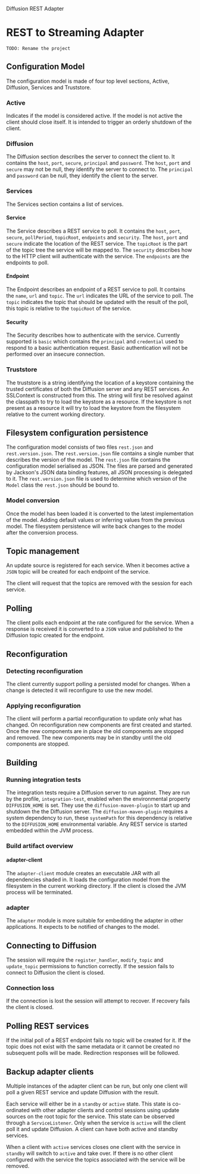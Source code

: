 Diffusion REST Adapter
# REST to Streaming Adapter

`TODO: Rename the project`

## Configuration Model

The configuration model is made of four top level sections, Active, Diffusion, Services and Truststore.

### Active

Indicates if the model is considered active.
If the model is not active the client should close itself.
It is intended to trigger an orderly shutdown of the client.

### Diffusion

The Diffusion section describes the server to connect the client to.
It contains the `host`, `port`, `secure`, `principal` and `password`.
The `host`, `port` and `secure` may not be null, they identify the server to connect to.
The `principal` and `password` can be null, they identify the client to the server.

### Services

The Services section contains a list of services.

#### Service

The Service describes a REST service to poll.
It contains the `host`, `port`, `secure`, `pollPeriod`, `topicRoot`, `endpoints` and `security`.
The `host`, `port` and `secure` indicate the location of the REST service.
The `topicRoot` is the part of the topic tree the service will be mapped to.
The `security` describes how to the HTTP client will authenticate with the service.
The `endpoints` are the endpoints to poll.

#### Endpoint

The Endpoint describes an endpoint of a REST service to poll.
It contains the `name`, `url` and `topic`.
The `url` indicates the URL of the service to poll.
The `topic` indicates the topic that should be updated with the result of the poll, this topic is relative to the
`topicRoot` of the service.

#### Security

The Security describes how to authenticate with the service. Currently supported is `basic` which contains the
`principal` and `credential` used to respond to a basic authentication request. Basic authentication will not be
performed over an insecure connection.

### Truststore

The truststore is a string identifying the location of a keystore containing the trusted certificates of both the
Diffusion server and any REST services. An SSLContext is constructed from this. The string will first be resolved
against the classpath to try to load the keystore as a resource. If the keystore is not present as a resource it will
try to load the keystore from the filesystem relative to the current working directory.

## Filesystem configuration persistence

The configuration model consists of two files `rest.json` and `rest.version.json`. The `rest.version.json` file contains
a single number that describes the version of the model. The `rest.json` file contains the configuration model
serialised as JSON. The files are parsed and generated by Jackson's JSON data binding features, all JSON processing is
delegated to it. The `rest.version.json` file is used to determine which version of the `Model` class the `rest.json`
should be bound to.

### Model conversion

Once the model has been loaded it is converted to the latest implementation of the model. Adding default values or
inferring values from the previous model. The filesystem persistence will write back changes to the model after the
conversion process.

## Topic management

An update source is registered for each service. When it becomes active a `JSON` topic will be created for each endpoint
of the service.

The client will request that the topics are removed with the session for each service.

## Polling

The client polls each endpoint at the rate configured for the service. When a response is received it is converted to a
`JSON` value and published to the Diffusion topic created for the endpoint.

## Reconfiguration

### Detecting reconfiguration

The client currently support polling a persisted model for changes. When a change is detected it will reconfigure to
use the new model.

### Applying reconfiguration

The client will perform a partial reconfiguration to update only what has changed. On reconfiguration new components are
first created and started. Once the new components are in place the old components are stopped and removed. The new
components may be in standby until the old components are stopped.

## Building

### Running integration tests

The integration tests require a Diffusion server to run against. They are run by the profile, `integration-test`,
enabled when the environmental property `DIFFUSION_HOME` is set. They use the `diffusion-maven-plugin` to start up and
shutdown the the Diffusion server. The `diffusion-maven-plugin` requires a system dependency to run, these `systemPath`
for this dependency is relative to the `DIFFUSION_HOME` environmental variable. Any REST service is started embedded
within the JVM process.

### Build artifact overview

#### adapter-client

The `adapter-client` module creates an executable JAR with all dependencies shaded in.
It loads the configuration model from the filesystem in the current working directory.
If the client is closed the JVM process will be terminated.

### adapter

The `adapter` module is more suitable for embedding the adapter in other applications.
It expects to be notified of changes to the model.

## Connecting to Diffusion

The session will require the `register_handler`, `modify_topic` and `update_topic` permissions to function correctly.
If the session fails to connect to Diffusion the client is closed.

### Connection loss

If the connection is lost the session will attempt to recover.
If recovery fails the client is closed.

## Polling REST services

If the initial poll of a REST endpoint fails no topic will be created for it.
If the topic does not exist with the same metadata or it cannot be created no subsequent polls will be made.
Redirection responses will be followed.

## Backup adapter clients

Multiple instances of the adapter client can be run, but only one client will poll a given REST service and update
Diffusion with the result.

Each service will either be in a `standby` or `active` state.
This state is co-ordinated with other adapter clients and control sessions using update sources on the root topic for
the service.
This state can be observed through a `ServiceListener`.
Only when the service is `active` will the client poll it and update Diffusion.
A client can have both active and standby services.

When a client with `active` services closes one client with the service in `standby` will switch to `active` and take
over. If there is no other client configured with the service the topics associated with the service will be removed.
